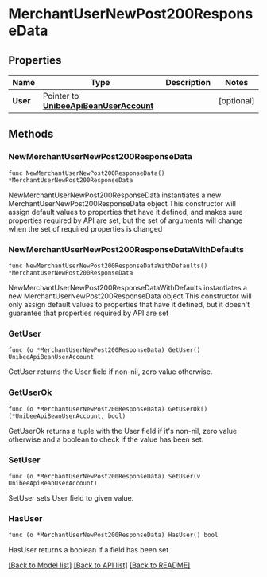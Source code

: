 # MerchantUserNewPost200ResponseData

## Properties

Name | Type | Description | Notes
------------ | ------------- | ------------- | -------------
**User** | Pointer to [**UnibeeApiBeanUserAccount**](UnibeeApiBeanUserAccount.md) |  | [optional] 

## Methods

### NewMerchantUserNewPost200ResponseData

`func NewMerchantUserNewPost200ResponseData() *MerchantUserNewPost200ResponseData`

NewMerchantUserNewPost200ResponseData instantiates a new MerchantUserNewPost200ResponseData object
This constructor will assign default values to properties that have it defined,
and makes sure properties required by API are set, but the set of arguments
will change when the set of required properties is changed

### NewMerchantUserNewPost200ResponseDataWithDefaults

`func NewMerchantUserNewPost200ResponseDataWithDefaults() *MerchantUserNewPost200ResponseData`

NewMerchantUserNewPost200ResponseDataWithDefaults instantiates a new MerchantUserNewPost200ResponseData object
This constructor will only assign default values to properties that have it defined,
but it doesn't guarantee that properties required by API are set

### GetUser

`func (o *MerchantUserNewPost200ResponseData) GetUser() UnibeeApiBeanUserAccount`

GetUser returns the User field if non-nil, zero value otherwise.

### GetUserOk

`func (o *MerchantUserNewPost200ResponseData) GetUserOk() (*UnibeeApiBeanUserAccount, bool)`

GetUserOk returns a tuple with the User field if it's non-nil, zero value otherwise
and a boolean to check if the value has been set.

### SetUser

`func (o *MerchantUserNewPost200ResponseData) SetUser(v UnibeeApiBeanUserAccount)`

SetUser sets User field to given value.

### HasUser

`func (o *MerchantUserNewPost200ResponseData) HasUser() bool`

HasUser returns a boolean if a field has been set.


[[Back to Model list]](../README.md#documentation-for-models) [[Back to API list]](../README.md#documentation-for-api-endpoints) [[Back to README]](../README.md)


